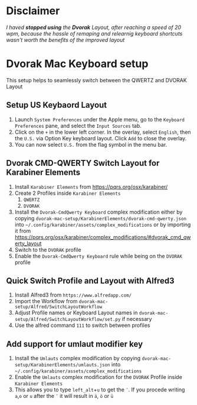 # Disclaimer
*I haved **stopped using** the **Dvorak** Layout, after reaching a speed of 20 wpm, because the hassle of remaping and relearnig keyboard shortcuts wasn't worth the benefits of the improved layout*

# Dvorak Mac Keyboard setup
This setup helps to seamlessly switch between the QWERTZ and DVORAK Layout

## Setup US Keybaord Layout

1. Launch `System Preferences` under the Apple menu, go to the `Keyboard Preferences` pane, and select the `Input Sources` tab.
2. Click on the `+` in the lower left corner. In the overlay, select `English`, then the `U.S.` via Option Key keyboard layout. Click `Add` to close the overlay.
4. You can now select `U.S.` from the flag symbol in the menu bar.

## Dvorak CMD-QWERTY Switch Layout for Karabiner Elements

1. Install `Karabiner Elements` from https://pqrs.org/osx/karabiner/
2. Create 2 Profiles inside `Karabiner Elements`
    1. `QWERTZ`
    2. `DVORAK`
3. Install the `Dvorak-CmdQwerty Keyboard` complex modification either by copying `dvorak-mac-setup/KarabinerElements/dvorak-cmd-qwerty.json` into `~/.config/karabiner/assets/complex_modifications` or by importing it from https://pqrs.org/osx/karabiner/complex_modifications/#dvorak_cmd_qwerty_layout
4. Switch to the `DVORAK` profile
5. Enable the `Dvorak-CmdQwerty Keyboard` rule while being on the `DVORAK` profile

## Quick Switch Profile and Layout with Alfred3

1. Install Alfred3 from `https://www.alfredapp.com/`
2. Import the Workflow from `dvorak-mac-setup/Alfred/SwitchLayoutWorkflow`
3. Adjust Profile names or Keyboard Layout names in `dvorak-mac-setup/Alfred/SwitchLayoutWorkflow/set.py` if necessary
4. Use the alfred command `111` to switch between profiles

## Add support for umlaut modifier key
1. Install the `Umlauts` complex modification by copying `dvorak-mac-setup/KarabinerElements/umlauts.json` into `~/.config/karabiner/assets/complex_modifications`
2. Enable the `Umlauts` complex modification for the `DVORAK` Profile inside `Karabiner Elements`
3. This allows you to type `left_alt`+`u` to get the `¨`. If you procede writing `a`,`o` or `u` after the `¨` it will result in 
`ä`, `ö` or `ü`
